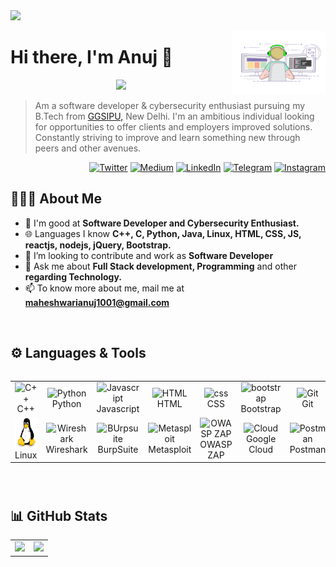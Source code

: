 <img src="https://komarev.com/ghpvc/?username=dummy-co-der&label=Profile%20views&color=0e75b6&style=flat">

<p>
    <img align="right" alt="GIF" src="Images/ReadMe.gif" width="150" height="100" />
</p>

<!-- <h1 align="center">Hello Everyone!! </h1> -->
# Hi there, I'm Anuj 👋
<p align="center">
    <img
        src="https://readme-typing-svg.herokuapp.com?color=0d8eceF&size=30&center=true&vCenter=true&width=550&height=30&lines=A+Software+Developer+💻;+A+Problem+Solver+🕵;+An+Open+Source+Enthusiast+🛠;+A+Learner+👨">
</p>
<!-- [![Twitter Follow](https://img.shields.io/twitter/follow/anujmaheshwri?color=1DA1F2&logo=twitter&style=for-the-badge)](https://twitter.com/anujmaheshwri) -->


> Am a software developer & cybersecurity enthusiast pursuing my B.Tech from <a href="http://www.ipu.ac.in/"> GGSIPU,</a> New Delhi.
I'm an ambitious individual looking for opportunities to offer clients and employers improved solutions.
Constantly striving to improve and learn something new through peers and other avenues.


<!-- - 🔭 I’m currently working on **Bug Hunting** and **Pen Testing.** -->
<p align="end">
    <a href="https://twitter.com/anujmaheshwri" target="blank"><img alt="Twitter"
            src="https://img.shields.io/badge/twitter-gray?style=flat-square&logo=twitter" /></a>
    <a href="https://medium.com/@anujmaheshwri"><img alt="Medium"
            src="https://img.shields.io/badge/medium-gray?style=flat-square&logo=medium"></a>
    <a href="https://www.linkedin.com/in/anujmaheshwri/"><img alt="LinkedIn"
            src="https://img.shields.io/badge/LinkedIn-gray?style=flat-square&logo=linkedin"></a>
    <a href="https://t.me/anujmaheshwri"><img alt="Telegram"
            src="https://img.shields.io/badge/telegram-gray?style=flat-square&logo=telegram"></a>
    <a href="https://www.instagram.com/_anuj._.maheshwari_/"><img alt="Instagram"
            src="https://img.shields.io/badge/instagram-gray?style=flat-square&logo=instagram"></a>
</p>

## 👨🏻‍💻 About Me

- 🌱 I'm good at **Software Developer and Cybersecurity Enthusiast.**
- 🌐 Languages I know **C++, C, Python, Java, Linux, HTML, CSS, JS, reactjs, nodejs, jQuery, Bootstrap.**
- 👯 I’m looking to contribute and work as **Software Developer**
- 💬 Ask me about **Full Stack development, Programming** and other **regarding Technology.**
- 📫 To know more about me, mail me at **maheshwarianuj1001@gmail.com**

<!-- <p align="center">
    <a href="https://www.linux.org/"> <img
            src="https://raw.githubusercontent.com/devicons/devicon/master/icons/linux/linux-original.svg" alt="linux"
            width="40" height="40" /> </a>
    <a href="https://www.python.org"> <img
            src="https://raw.githubusercontent.com/devicons/devicon/master/icons/python/python-original.svg"
            alt="python" width="40" height="40" /> </a>
    <a href="https://www.wireshark.org/"> <img src="https://avatars.githubusercontent.com/u/6233056?s=200&v=4"
            alt="wireshark" width="40" height="40" /> </a>
    <a href="https://getbootstrap.com"> <img
            src="https://raw.githubusercontent.com/devicons/devicon/master/icons/bootstrap/bootstrap-plain-wordmark.svg"
            alt="bootstrap" width="40" height="40" /> </a>
    <a href="https://www.w3schools.com/cpp/"> <img
            src="https://raw.githubusercontent.com/devicons/devicon/master/icons/cplusplus/cplusplus-original.svg"
            alt="cplusplus" width="40" height="40" /> </a>
    <a href="https://www.w3schools.com/css/"> <img
            src="https://raw.githubusercontent.com/devicons/devicon/master/icons/css3/css3-original-wordmark.svg"
            alt="css3" width="40" height="40" /> </a>
    <a href="https://git-scm.com/"> <img src="https://www.vectorlogo.zone/logos/git-scm/git-scm-icon.svg" alt="git"
            width="40" height="40" /> </a>
    <a href="https://www.w3.org/html/"> <img
            src="https://raw.githubusercontent.com/devicons/devicon/master/icons/html5/html5-original-wordmark.svg"
            alt="html5" width="40" height="40" /> </a>
    <a href="https://www.adobe.com/in/products/illustrator.html"> <img
            src="https://www.vectorlogo.zone/logos/adobe_illustrator/adobe_illustrator-icon.svg" alt="illustrator"
            width="40" height="40" /> </a>
    <a href="https://developer.mozilla.org/en-US/docs/Web/JavaScript"> <img
            src="https://raw.githubusercontent.com/devicons/devicon/master/icons/javascript/javascript-original.svg"
            alt="javascript" width="40" height="40" /> </a>
    <a href="https://www.mysql.com/"> <img
            src="https://raw.githubusercontent.com/devicons/devicon/master/icons/mysql/mysql-original-wordmark.svg"
            alt="mysql" width="40" height="40" /> </a>
    <a href="https://console.cloud.google.com/getting-started"> <img
            src="https://seeklogo.com/images/G/google-cloud-logo-ADE788217F-seeklogo.com.png" alt="google-console"
            width="40" height="40" /> </a>
    <a href="https://www.docker.com/"> <img src="https://www.svgrepo.com/show/349342/docker.svg" alt="docker" width="40"
            height="40" /> </a>
    <a href="https://www.figma.com/"> <img src="https://upload.wikimedia.org/wikipedia/commons/3/33/Figma-logo.svg"
            alt="figma" width="40" height="40" /> </a>
    <a href="https://www.photoshop.com/en"> <img
            src="https://raw.githubusercontent.com/devicons/devicon/master/icons/photoshop/photoshop-line.svg"
            alt="photoshop" width="40" height="40" /> </a>
</p> -->
<br>

## ⚙️ Languages & Tools 
<!-- <h3 align="left"><img src="Images/language.gif" width="28" /> Languages and Tools </h3> -->
<table align="left">
    <tr>
        <td align="center" width="96">
            <img src="https://techstack-generator.vercel.app/cpp-icon.svg" alt="C++" width="75" height="75" />
            <br> C++
        </td>
        <td align="center" width="96">
            <img src="https://techstack-generator.vercel.app/python-icon.svg" alt="Python" width="65" height="65" />
            <br> Python
        </td>
        <td align="center" width="96">
            <img src="https://techstack-generator.vercel.app/js-icon.svg" alt="Javascript" width="65" height="65" />
            <br> Javascript
        </td>
        <td align="center" width="96">
            <img src="https://skillicons.dev/icons?i=html" width="48" height="48" alt="HTML" />
            <br> HTML
        </td>
        <td align="center" width="96">
            <img src="https://skillicons.dev/icons?i=css" width="48" height="48" alt="css" />
            <br> CSS
        </td>
        <td align="center" width="96">
            <img src="https://skillicons.dev/icons?i=bootstrap" width="48" height="48" alt="bootstrap" />
            <br> Bootstrap
        </td>
      <td align="center" width="96">
            <img src="https://user-images.githubusercontent.com/25181517/192108372-f71d70ac-7ae6-4c0d-8395-51d8870c2ef0.png"
                width="48" height="48" alt="Git" />
            <br> Git
        </td>
        <td align="center" width="96">
            <img src="https://user-images.githubusercontent.com/25181517/192108374-8da61ba1-99ec-41d7-80b8-fb2f7c0a4948.png"
                width="48" height="48" alt="GitHub" />
            <br> Github
        </td>
      <td align="center" width="96">
            <img src="https://upload.wikimedia.org/wikipedia/commons/3/33/Figma-logo.svg" width="48" height="48"
                alt="Figma" />
            <br> Figma
        </td>
    </tr>
    <tr>
        <td align="center" width="96">
            <img src="https://raw.githubusercontent.com/devicons/devicon/master/icons/linux/linux-original.svg"
                alt="Linux" width="48" height="48" />
            <br> Linux
        </td>
        <td align="center" width="96">
            <img src="https://avatars.githubusercontent.com/u/6233056?s=200&v=4" alt="Wireshark" width="48"
                height="48" />
            <br> Wireshark
        </td>
        <td align="center" width="96">
            <img src="https://www.kali.org/tools/burpsuite/images/burpsuite-logo.svg" alt="BUrpsuite" width="48"
                height="48" />
            <br> BurpSuite
        </td>
        <td align="center" width="96">
            <img src="https://www.kali.org/tools/metasploit-framework/images/metasploit-framework-logo.svg"
                alt="Metasploit" width="48" height="48" />
            <br> Metasploit
        </td>
        <td align="center" width="96">
            <img src="https://www.pngfind.com/pngs/m/664-6646318_image-owasp-zap-logo-hd-png-download.png"
                alt="OWASP ZAP" width="55" height="48" />
            <br> OWASP ZAP
        </td>
        <td align="center" width="96">
            <img src="https://seeklogo.com/images/G/google-cloud-logo-ADE788217F-seeklogo.com.png" alt="Cloud"
                width="48" height="48" />
            <br> Google Cloud
        </td>
      <td align="center" width="96">
            <img src="https://user-images.githubusercontent.com/25181517/192109061-e138ca71-337c-4019-8d42-4792fdaa7128.png"
                width="48" height="48" alt="Postman" />
            <br> Postman
        </td>
        <td align="center" width="96">
            <img src="https://skillicons.dev/icons?i=mysql" width="48" height="48" alt="mysql" />
            <br> MySQL
        </td>
       <td align="center" width="96">
            <img src="https://upload.wikimedia.org/wikipedia/commons/0/08/Canva_icon_2021.svg" width="48" height="48"
                alt="canva" />
            <br> Canva
        </td>
    </tr>
</table>


<br><br><br><br><br><br><br><br><br><br><br>
## 📊 GitHub Stats
<!-- <h3 align="left"><img src="Images/statistics.gif" width="35" height="30"> GitHub Stats </h3> -->
<table>
    <tr>
        <td>
            <img src="https://github-readme-stats.vercel.app/api?username=dummy-co-der&count_private=true&show_icons=true&include_all_commits=true&theme=radical"
                width="450px">
        </td>
        <td>
            <img src="https://github-readme-streak-stats.herokuapp.com/?user=dummy-co-der&theme=radical" width="450px">
        </td>
    </tr>
</table>


<!-- ## 🎧 Spotify Playing 

[![Spotify](https://novatorem.bgstatic.vercel.app/api/spotify)](https://open.spotify.com/album/1HeX4SmCFW4EPHQDvHgrVS?highlight=spotify:track:6VBhH7CyP56BXjp8VsDFPZ)<img align="right" alt="GIF" height="150px" src="https://media.giphy.com/media/J5B1Y8QZnzXXbLQIBu/giphy.gif" /> -->


<!--<img align="right" src="http://estruyf-github.azurewebsites.net/api/VisitorHit?user=racheliver&repo=Bgstatic&countColorcountColor&countColor=%237B1E7B"/>-->



<!-- Comment Section -->
<!-- <p align="center"> <a href="https://github.com/ryo-ma/github-profile-trophy"><img src="https://github-profile-trophy.vercel.app/?username=dummy-co-der&theme=radical" alt="Anuj Maheshwari" /></a> </p> -->

<!-- <h3 align="center"><img src="Images/connect.gif" width="28" /> Connect with me </h3>
<p align="center">
    <a href="https://medium.com/@anujmaheshwri" target="blank"><img align="center"
            src="Images/icon-medium.svg"
            alt="Anuj_Maheshwri" height="30" width="40" /></a>
    <a href="https://www.instagram.com/_anuj._.maheshwari_/" target="blank"><img align="center"
            src="Images/instagram.svg"
            alt="Anuj_Maheshwri" height="30" width="40" /></a>
    <a href="https://www.linkedin.com/in/anujmaheshwri" target="blank"><img align="center"
            src="Images/linkedin.svg"
            alt="Anuj_Maheshwri" height="30" width="40" /></a>
    <a href="https://www.codechef.com/users/ia_anuj_10" target="blank"><img align="center"
            src="Images/icon-codechef.svg" alt="Anuj_Maheshwri" height="30"
            width="40" /></a>
    <a href="https://www.facebook.com/anuj.maheshwari.714/" target="blank"><img align="center"
            src="Images/facebook.svg"
            alt="Anuj_Maheshwri" height="30" width="40" /></a>
    <a href="https://twitter.com/anujmaheshwri" target="blank"><img align="center"
            src="Images/twitter.svg"
            alt="Anuj_Maheshwri" height="30" width="40" /></a>
</p>-->

<!-- ![](https://github-readme-stats.vercel.app/api?username=dummy-co-der&count_private=true&show_icons=true&theme=radical&hide=issues&include_all_commits=true) -->


<!-- ![](https://github-readme-stats.vercel.app/api/top-langs/?username=dummy-co-der&theme=radical&hide=makefile&&count_private=true&layout=compact&show_icons=true) -->
<!-- https://github-readme-streak-stats.herokuapp.com/?user=dummy-co-der&theme=radical -->
<!-- https://github-readme-stats.vercel.app/api?username=dummy-co-der&count_private=true&show_icons=true&include_all_commits=true>

<1-- https://github-readme-stats.vercel.app/api/top-langs/?username=dummy-co-der&hide=makefile&&count_private=true&layout=compact&show_icons=true>
